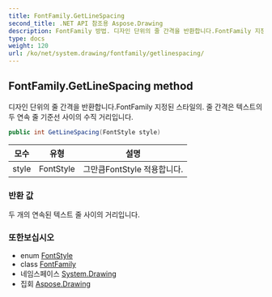 ```yaml
---
title: FontFamily.GetLineSpacing
second_title: .NET API 참조용 Aspose.Drawing
description: FontFamily 방법. 디자인 단위의 줄 간격을 반환합니다.FontFamily 지정된 스타일의. 줄 간격은 텍스트의 두 연속 줄 기준선 사이의 수직 거리입니다.
type: docs
weight: 120
url: /ko/net/system.drawing/fontfamily/getlinespacing/
---
```

## FontFamily.GetLineSpacing method

디자인 단위의 줄 간격을 반환합니다.FontFamily 지정된 스타일의. 줄 간격은 텍스트의 두 연속 줄 기준선 사이의 수직 거리입니다.

```csharp
public int GetLineSpacing(FontStyle style)
```

| 모수 | 유형 | 설명 |
| --- | --- | --- |
| style | FontStyle | 그만큼FontStyle 적용합니다. |

### 반환 값

두 개의 연속된 텍스트 줄 사이의 거리입니다.

### 또한보십시오

* enum [FontStyle](../../fontstyle/)
* class [FontFamily](../)
* 네임스페이스 [System.Drawing](../../fontfamily/)
* 집회 [Aspose.Drawing](../../../)


